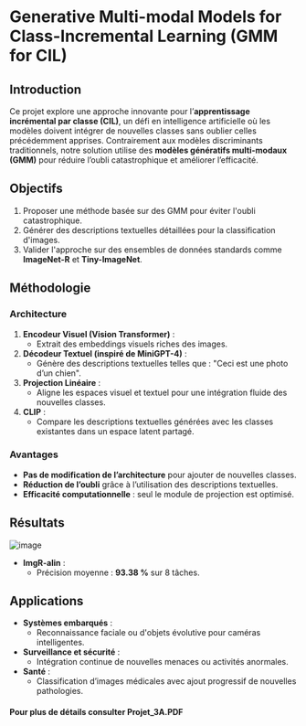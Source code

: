 # Generative Multi-modal Models for Class-Incremental Learning (GMM for CIL)

## Introduction

Ce projet explore une approche innovante pour l’**apprentissage incrémental par classe (CIL)**, un défi en intelligence artificielle où les modèles doivent intégrer de nouvelles classes sans oublier celles précédemment apprises. Contrairement aux modèles discriminants traditionnels, notre solution utilise des **modèles génératifs multi-modaux (GMM)** pour réduire l’oubli catastrophique et améliorer l’efficacité.

## Objectifs

1. Proposer une méthode basée sur des GMM pour éviter l'oubli catastrophique.
2. Générer des descriptions textuelles détaillées pour la classification d'images.
3. Valider l'approche sur des ensembles de données standards comme **ImageNet-R** et **Tiny-ImageNet**.

## Méthodologie

### Architecture

1. **Encodeur Visuel (Vision Transformer)** :
   - Extrait des embeddings visuels riches des images.
2. **Décodeur Textuel (inspiré de MiniGPT-4)** :
   - Génère des descriptions textuelles telles que : "Ceci est une photo d’un chien".
3. **Projection Linéaire** :
   - Aligne les espaces visuel et textuel pour une intégration fluide des nouvelles classes.
4. **CLIP** :
   - Compare les descriptions textuelles générées avec les classes existantes dans un espace latent partagé.

### Avantages

- **Pas de modification de l’architecture** pour ajouter de nouvelles classes.
- **Réduction de l’oubli** grâce à l’utilisation des descriptions textuelles.
- **Efficacité computationnelle** : seul le module de projection est optimisé.

## Résultats
![image](https://github.com/user-attachments/assets/f8e76c4c-28ae-4e92-93dc-075347c9df37)


- **ImgR-alin** :
  - Précision moyenne : **93.38 %** sur 8 tâches.
    
## Applications

- **Systèmes embarqués** :
  - Reconnaissance faciale ou d'objets évolutive pour caméras intelligentes.
- **Surveillance et sécurité** :
  - Intégration continue de nouvelles menaces ou activités anormales.
- **Santé** :
  - Classification d’images médicales avec ajout progressif de nouvelles pathologies.

#### Pour plus de détails consulter Projet_3A.PDF


